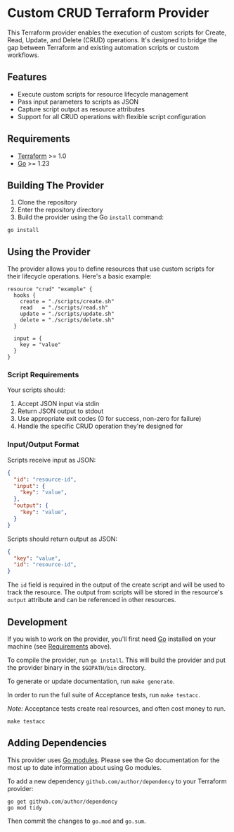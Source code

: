 # Custom CRUD Terraform Provider

This Terraform provider enables the execution of custom scripts for Create, Read, Update, and Delete (CRUD) operations. It's designed to bridge the gap between Terraform and existing automation scripts or custom workflows.

## Features

- Execute custom scripts for resource lifecycle management
- Pass input parameters to scripts as JSON
- Capture script output as resource attributes
- Support for all CRUD operations with flexible script configuration

## Requirements

- [Terraform](https://developer.hashicorp.com/terraform/downloads) >= 1.0
- [Go](https://golang.org/doc/install) >= 1.23

## Building The Provider

1. Clone the repository
2. Enter the repository directory
3. Build the provider using the Go `install` command:

```shell
go install
```

## Using the Provider

The provider allows you to define resources that use custom scripts for their lifecycle operations. Here's a basic example:

```hcl
resource "crud" "example" {
  hooks {
    create = "./scripts/create.sh"
    read   = "./scripts/read.sh"
    update = "./scripts/update.sh"
    delete = "./scripts/delete.sh"
  }

  input = {
    key = "value"
  }
}
```

### Script Requirements

Your scripts should:
1. Accept JSON input via stdin
2. Return JSON output to stdout
3. Use appropriate exit codes (0 for success, non-zero for failure)
4. Handle the specific CRUD operation they're designed for

### Input/Output Format

Scripts receive input as JSON:
```json
{
  "id": "resource-id",  
  "input": {
    "key": "value",
  },
  "output": {
    "key": "value",
  }
}
```

Scripts should return output as JSON:
```json
{
  "key": "value",
  "id": "resource-id",
}
```

The `id` field is required in the output of the create script and will be used to track the resource. The output from scripts will be stored in the resource's `output` attribute and can be referenced in other resources.

## Development

If you wish to work on the provider, you'll first need [Go](http://www.golang.org) installed on your machine (see [Requirements](#requirements) above).

To compile the provider, run `go install`. This will build the provider and put the provider binary in the `$GOPATH/bin` directory.

To generate or update documentation, run `make generate`.

In order to run the full suite of Acceptance tests, run `make testacc`.

*Note:* Acceptance tests create real resources, and often cost money to run.

```shell
make testacc
```

## Adding Dependencies

This provider uses [Go modules](https://github.com/golang/go/wiki/Modules).
Please see the Go documentation for the most up to date information about using Go modules.

To add a new dependency `github.com/author/dependency` to your Terraform provider:

```shell
go get github.com/author/dependency
go mod tidy
```

Then commit the changes to `go.mod` and `go.sum`.
